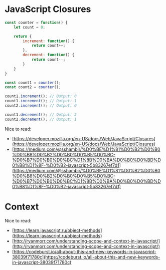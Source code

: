 # JavaScript Closures

```javascript
const counter = function() {
    let count = 0;

    return {
        increment: function() {
            return count++;
        },
        decrement: function() {
            return count--;
        }
    }
}

const count1 = counter();
const count2 = counter();

count1.increment(); // Output: 0
count1.increment(); // Output: 1
count2.increment(); // Output: 0

count1.decrement(); // Output: 2
count2.decrement(); // Output: 1
```

Nice to read: 
- [https://developer.mozilla.org/en-US/docs/Web/JavaScript/Closures](https://developer.mozilla.org/en-US/docs/Web/JavaScript/Closures)
- [https://medium.com/@sshambir/%D0%BE%D1%81%D0%B2%D0%B0%D0%B8%D0%B2%D0%B0%D0%B5%D0%BC-%D0%B7%D0%B0%D0%BC%D1%8B%D0%BA%D0%B0%D0%BD%D0%B8%D1%8F-%D0%B2-javascript-5b83267ef7d1](https://medium.com/@sshambir/%D0%BE%D1%81%D0%B2%D0%B0%D0%B8%D0%B2%D0%B0%D0%B5%D0%BC-%D0%B7%D0%B0%D0%BC%D1%8B%D0%BA%D0%B0%D0%BD%D0%B8%D1%8F-%D0%B2-javascript-5b83267ef7d1)


# Context

Nice to read:
- [https://learn.javascript.ru/object-methods](https://learn.javascript.ru/object-methods)
- [http://ryanmorr.com/understanding-scope-and-context-in-javascript/](http://ryanmorr.com/understanding-scope-and-context-in-javascript/)
- [https://codeburst.io/all-about-this-and-new-keywords-in-javascript-38039f71780c](https://codeburst.io/all-about-this-and-new-keywords-in-javascript-38039f71780c)